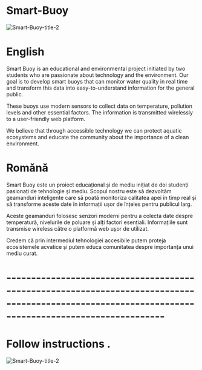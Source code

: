 # Smart-Buoy
![Smart-Buoy-title-2](https://github.com/user-attachments/assets/8d59640d-7cee-438e-9286-f27e6ed8760d)
# English
Smart Buoy is an educational and environmental project initiated by two students who are passionate about technology and the environment. Our goal is to develop smart buoys that can monitor water quality in real time and transform this data into easy-to-understand information for the general public.

These buoys use modern sensors to collect data on temperature, pollution levels and other essential factors. The information is transmitted wirelessly to a user-friendly web platform.

We believe that through accessible technology we can protect aquatic ecosystems and educate the community about the importance of a clean environment.
# Romănă
Smart Buoy este un proiect educațional și de mediu inițiat de doi studenți pasionați de tehnologie și mediu. Scopul nostru este să dezvoltăm geamanduri inteligente care să poată monitoriza calitatea apei în timp real și să transforme aceste date în informații ușor de înțeles pentru publicul larg.

Aceste geamanduri folosesc senzori moderni pentru a colecta date despre temperatură, nivelurile de poluare și alți factori esențiali. Informațiile sunt transmise wireless către o platformă web ușor de utilizat.

Credem că prin intermediul tehnologiei accesibile putem proteja ecosistemele acvatice și putem educa comunitatea despre importanța unui mediu curat.
# --------------------------------------------------------------------------------------------------------------------------------------------------

# Follow instructions .

![Smart-Buoy-title-2](https://github.com/user-attachments/assets/8d59640d-7cee-438e-9286-f27e6ed8760d)
